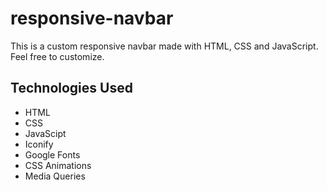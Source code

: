 # responsive-navbar
This is a custom responsive navbar made with HTML, CSS and JavaScript. Feel free to customize.

## Technologies Used
- HTML
- CSS
- JavaScipt
- Iconify
- Google Fonts
- CSS Animations
- Media Queries
